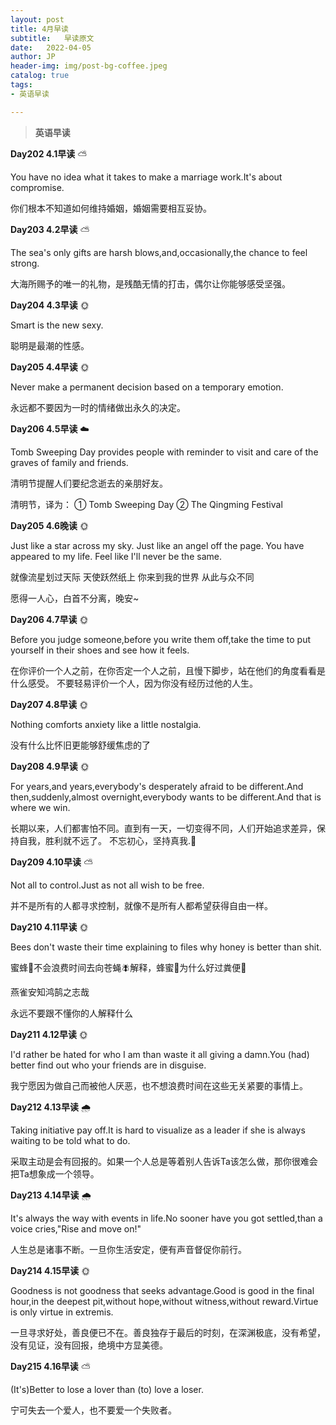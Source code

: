 ```yaml
---
layout: post
title: 4月早读
subtitle:   早读原文
date:   2022-04-05
author: JP
header-img: img/post-bg-coffee.jpeg
catalog: true
tags:
- 英语早读

---
```


>  **英语早读**

**Day202 4.1早读** ⛅ 

You have no idea what it takes to make a marriage work.It's about compromise.

你们根本不知道如何维持婚姻，婚姻需要相互妥协。

**Day203 4.2早读** ⛅

The sea's only gifts are harsh blows,and,occasionally,the chance to feel strong.

大海所赐予的唯一的礼物，是残酷无情的打击，偶尔让你能够感受坚强。

**Day204 4.3早读** 🌞

Smart is the new sexy.

聪明是最潮的性感。

**Day205 4.4早读** 🌞

Never make a permanent decision based on a temporary emotion.

永远都不要因为一时的情绪做出永久的决定。

**Day206 4.5早读** ☁️

Tomb Sweeping Day provides people with reminder to visit and care of the graves of family and friends.

清明节提醒人们要纪念逝去的亲朋好友。

清明节，译为：
① Tomb Sweeping Day
② The Qingming Festival

**Day205 4.6晚读** 🌞

Just like a star across my sky.
Just like an angel off the page.
You have appeared to my life.
Feel like I'll never be the same.

就像流星划过天际
天使跃然纸上
你来到我的世界
从此与众不同

愿得一人心，白首不分离，晚安~

**Day206 4.7早读** 🌞

Before you judge someone,before you write them off,take the time to put yourself in their shoes and see how it feels.

在你评价一个人之前，在你否定一个人之前，且慢下脚步，站在他们的角度看看是什么感受。
不要轻易评价一个人，因为你没有经历过他的人生。

**Day207 4.8早读** 🌞

Nothing comforts anxiety like a little nostalgia.

没有什么比怀旧更能够舒缓焦虑的了

**Day208 4.9早读** 🌞

For years,and years,everybody's desperately afraid to be different.And then,suddenly,almost overnight,everybody wants to be different.And that is where we win.

长期以来，人们都害怕不同。直到有一天，一切变得不同，人们开始追求差异，保持自我，胜利就不远了。
不忘初心，坚持真我.💪

**Day209 4.10早读** ⛅

Not all to control.Just as not all wish to be free.

并不是所有的人都寻求控制，就像不是所有人都希望获得自由一样。

**Day210 4.11早读** 🌞

Bees don't waste their time explaining to files why honey is better than shit.

蜜蜂🐝不会浪费时间去向苍蝇🪰解释，蜂蜜🍯为什么好过粪便💩

燕雀安知鸿鹄之志哉

永远不要跟不懂你的人解释什么

**Day211 4.12早读** 🌞

I'd rather be hated for who I am than waste it all giving a damn.You (had) better find out who your friends are in disguise.

我宁愿因为做自己而被他人厌恶，也不想浪费时间在这些无关紧要的事情上。

**Day212 4.13早读** 🌧

Taking initiative pay off.It is hard to visualize as a leader if she is always waiting to be told what to do.

采取主动是会有回报的。如果一个人总是等着别人告诉Ta该怎么做，那你很难会把Ta想象成一个领导。

**Day213 4.14早读** 🌧

It's always the way with events in life.No sooner have you got settled,than a voice cries,"Rise and move on!"

人生总是诸事不断。一旦你生活安定，便有声音督促你前行。

**Day214 4.15早读** 🌞

Goodness is not goodness that seeks advantage.Good is good in the final hour,in the deepest pit,without hope,without witness,without reward.Virtue is only virtue in extremis.

一旦寻求好处，善良便已不在。善良独存于最后的时刻，在深渊极底，没有希望，没有见证，没有回报，绝境中方显美德。

**Day215 4.16早读** ⛅

(It's)Better to lose a lover than (to) love a loser.

宁可失去一个爱人，也不要爱一个失败者。
